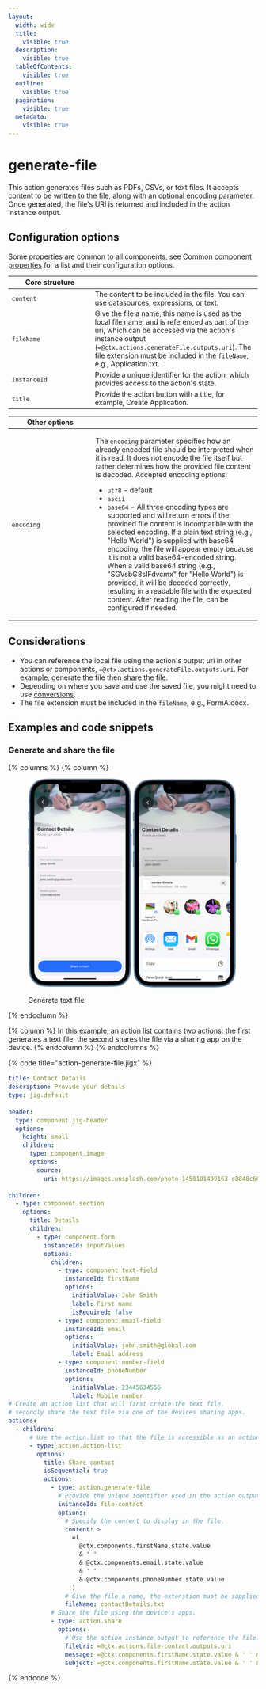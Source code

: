 ```yaml
---
layout:
  width: wide
  title:
    visible: true
  description:
    visible: true
  tableOfContents:
    visible: true
  outline:
    visible: true
  pagination:
    visible: true
  metadata:
    visible: true
---
```


# generate-file

This action generates files such as PDFs, CSVs, or text files. It accepts content to be written to the file, along with an optional encoding parameter. Once generated, the file's URI is returned and included in the action instance output.

## Configuration options

Some properties are common to all components, see [Common component properties](https://docs.jigx.com/examples/readme/components/common-component-properties) for a list and their configuration options.

<table><thead><tr><th width="154.05078125">Core structure</th><th></th></tr></thead><tbody><tr><td><code>content</code></td><td>The content to be included in the file. You can use datasources, expressions, or text.</td></tr><tr><td><code>fileName</code></td><td>Give the file a name, this name is used as the local file name, and is referenced as part of the uri, which can be accessed via the action's instance output (<code>=@ctx.actions.generateFile.outputs.uri</code>). The file extension must be included in the <code>fileName</code>, e.g., Application.txt.</td></tr><tr><td><code>instanceId</code></td><td>Provide a unique identifier for the action, which provides access to the action's state.</td></tr><tr><td><code>title</code></td><td>Provide the action button with a title, for example, Create Application.</td></tr></tbody></table>

<table><thead><tr><th width="155.33984375">Other options</th><th></th></tr></thead><tbody><tr><td><code>encoding</code></td><td><p>The <code>encoding</code> parameter specifies how an already encoded file should be interpreted when it is read. It does not encode the file itself but rather determines how the provided file content is decoded. Accepted encoding options:</p><ul><li><code>utf8</code> - default</li><li><code>ascii</code></li><li><code>base64</code> - All three encoding types are supported and will return errors if the provided file content is incompatible with the selected encoding. If a plain text string (e.g., "Hello World") is supplied with base64 encoding, the file will appear empty because it is not a valid base64-encoded string. When a valid base64 string (e.g., "SGVsbG8sIFdvcmx" for "Hello World") is provided, it will be decoded correctly, resulting in a readable file with the expected content. After reading the file, can be configured if needed.</li></ul></td></tr></tbody></table>

## Considerations

* You can reference the local file using the action's output uri in other actions or components, `=@ctx.actions.generateFile.outputs.uri`. For example, generate the file then [share](share.md) the file.
* Depending on where you save and use the saved file, you might need to use [conversions](https://docs.jigx.com/building-apps-with-jigx/data/file-handling).
* The file extension must be included in the `fileName`, e.g., FormA.docx.

## Examples and code snippets

### Generate and share the file

{% columns %}
{% column %}
<figure><img src="../../.gitbook/assets/action-gen-file.png" alt="Generate text file"><figcaption><p>Generate text file</p></figcaption></figure>
{% endcolumn %}

{% column %}
In this example, an action list contains two actions: the first generates a text file, the second shares the file via a sharing app on the device.
{% endcolumn %}
{% endcolumns %}

{% code title="action-generate-file.jigx" %}
```yaml
title: Contact Details
description: Provide your details
type: jig.default

header:
  type: component.jig-header
  options:
    height: small
    children:
      type: component.image
      options:
        source:
          uri: https://images.unsplash.com/photo-1450101499163-c8848c66ca85?w=900&auto=format&fit=crop&q=60&ixlib=rb-4.0.3&ixid=M3wxMjA3fDB8MHxzZWFyY2h8MTR8fGludm9pY2luZ3xlbnwwfHwwfHx8MA%3D%3D

children:
  - type: component.section
    options:
      title: Details
      children:
        - type: component.form
          instanceId: inputValues
          options:
            children:
              - type: component.text-field
                instanceId: firstName
                options:
                  initialValue: John Smith
                  label: First name
                  isRequired: false
              - type: component.email-field
                instanceId: email
                options:
                  initialValue: john.smith@global.com
                  label: Email address
              - type: component.number-field
                instanceId: phoneNumber
                options:
                  initialValue: 23445634556
                  label: Mobile number
# Create an action list that will first create the text file,
# secondly share the text file via one of the devices sharing apps.
actions:
  - children:
      # Use the action.list so that the file is accessible as an action output.
      - type: action.action-list
        options:
          title: Share contact
          isSequential: true
          actions:
            - type: action.generate-file
              # Provide the unique identifier used in the action output callback.
              instanceId: file-contact
              options:
                # Specify the content to display in the file.
                content: >
                  =(
                    @ctx.components.firstName.state.value 
                    & ' ' 
                    & @ctx.components.email.state.value 
                    & ' ' 
                    & @ctx.components.phoneNumber.state.value
                  )
                # Give the file a name, the extenstion must be supplied.
                fileName: contactDetails.txt
            # Share the file using the device's apps.
            - type: action.share
              options:
                # Use the action instance output to reference the file.
                fileUri: =@ctx.actions.file-contact.outputs.uri
                message: =@ctx.components.firstName.state.value & ' ' & 'Details'
                subject: =@ctx.components.firstName.state.value & ' ' & 'Details'
```
{% endcode %}
